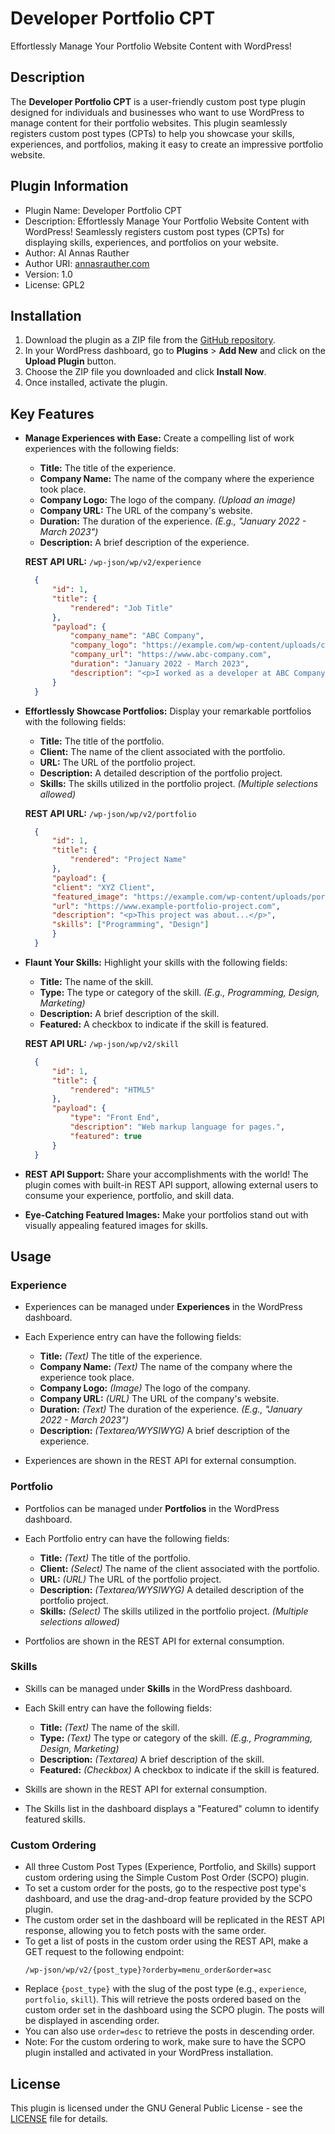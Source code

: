 # Developer Portfolio CPT

Effortlessly Manage Your Portfolio Website Content with WordPress!

## Description

The **Developer Portfolio CPT** is a user-friendly custom post type plugin designed for individuals and businesses who want to use WordPress to manage content for their portfolio websites. This plugin seamlessly registers custom post types (CPTs) to help you showcase your skills, experiences, and portfolios, making it easy to create an impressive portfolio website.

## Plugin Information

- Plugin Name: Developer Portfolio CPT
- Description: Effortlessly Manage Your Portfolio Website Content with WordPress! Seamlessly registers custom post types (CPTs) for displaying skills, experiences, and portfolios on your website.
- Author: Al Annas Rauther
- Author URI: [annasrauther.com](https://annasrauther.com)
- Version: 1.0
- License: GPL2

## Installation

1. Download the plugin as a ZIP file from the [GitHub repository](https://github.com/annasrauther/developer-portfolio-cpt-plugin).
2. In your WordPress dashboard, go to **Plugins** > **Add New** and click on the **Upload Plugin** button.
3. Choose the ZIP file you downloaded and click **Install Now**.
4. Once installed, activate the plugin.

## Key Features

- **Manage Experiences with Ease:** Create a compelling list of work experiences with the following fields:

  - **Title:** The title of the experience.
  - **Company Name:** The name of the company where the experience took place.
  - **Company Logo:** The logo of the company. *(Upload an image)*
  - **Company URL:** The URL of the company's website.
  - **Duration:** The duration of the experience. *(E.g., "January 2022 - March 2023")*
  - **Description:** A brief description of the experience.

  **REST API URL:** `/wp-json/wp/v2/experience`
  ```json
    {
        "id": 1,
        "title": {
            "rendered": "Job Title"
        },
        "payload": {
            "company_name": "ABC Company",
            "company_logo": "https://example.com/wp-content/uploads/company_logo.png",
            "company_url": "https://www.abc-company.com",
            "duration": "January 2022 - March 2023",
            "description": "<p>I worked as a developer at ABC Company...</p>"
        }
    }
  ```

- **Effortlessly Showcase Portfolios:** Display your remarkable portfolios with the following fields:

  - **Title:** The title of the portfolio.
  - **Client:** The name of the client associated with the portfolio.
  - **URL:** The URL of the portfolio project.
  - **Description:** A detailed description of the portfolio project.
  - **Skills:** The skills utilized in the portfolio project. *(Multiple selections allowed)*

  **REST API URL:** `/wp-json/wp/v2/portfolio`
  ```json
    {
        "id": 1,
        "title": {
            "rendered": "Project Name"
        },
        "payload": {
        "client": "XYZ Client",
        "featured_image": "https://example.com/wp-content/uploads/portfolio_project_featured_image.jpg",
        "url": "https://www.example-portfolio-project.com",
        "description": "<p>This project was about...</p>",
        "skills": ["Programming", "Design"]
        }
    }
  ```

- **Flaunt Your Skills:** Highlight your skills with the following fields:

  - **Title:** The name of the skill.
  - **Type:** The type or category of the skill. *(E.g., Programming, Design, Marketing)*
  - **Description:** A brief description of the skill.
  - **Featured:** A checkbox to indicate if the skill is featured.

  **REST API URL:** `/wp-json/wp/v2/skill`
  ```json
    {
        "id": 1,
        "title": {
            "rendered": "HTML5"
        },
        "payload": {
            "type": "Front End",
            "description": "Web markup language for pages.",
            "featured": true
        }
    }
  ```

- **REST API Support:** Share your accomplishments with the world! The plugin comes with built-in REST API support, allowing external users to consume your experience, portfolio, and skill data.

- **Eye-Catching Featured Images:** Make your portfolios stand out with visually appealing featured images for skills.

## Usage

### Experience

- Experiences can be managed under **Experiences** in the WordPress dashboard.
- Each Experience entry can have the following fields:

  - **Title:** *(Text)* The title of the experience.
  - **Company Name:** *(Text)* The name of the company where the experience took place.
  - **Company Logo:** *(Image)* The logo of the company.
  - **Company URL:** *(URL)* The URL of the company's website.
  - **Duration:** *(Text)* The duration of the experience. *(E.g., "January 2022 - March 2023")*
  - **Description:** *(Textarea/WYSIWYG)* A brief description of the experience.

- Experiences are shown in the REST API for external consumption.

### Portfolio

- Portfolios can be managed under **Portfolios** in the WordPress dashboard.
- Each Portfolio entry can have the following fields:

  - **Title:** *(Text)* The title of the portfolio.
  - **Client:** *(Select)* The name of the client associated with the portfolio.
  - **URL:** *(URL)* The URL of the portfolio project.
  - **Description:** *(Textarea/WYSIWYG)* A detailed description of the portfolio project.
  - **Skills:** *(Select)* The skills utilized in the portfolio project. *(Multiple selections allowed)*

- Portfolios are shown in the REST API for external consumption.

### Skills

- Skills can be managed under **Skills** in the WordPress dashboard.
- Each Skill entry can have the following fields:

  - **Title:** *(Text)* The name of the skill.
  - **Type:** *(Text)* The type or category of the skill. *(E.g., Programming, Design, Marketing)*
  - **Description:** *(Textarea)* A brief description of the skill.
  - **Featured:** *(Checkbox)* A checkbox to indicate if the skill is featured.

- Skills are shown in the REST API for external consumption.
- The Skills list in the dashboard displays a "Featured" column to identify featured skills.

### Custom Ordering

- All three Custom Post Types (Experience, Portfolio, and Skills) support custom ordering using the Simple Custom Post Order (SCPO) plugin.
- To set a custom order for the posts, go to the respective post type's dashboard, and use the drag-and-drop feature provided by the SCPO plugin.
- The custom order set in the dashboard will be replicated in the REST API response, allowing you to fetch posts with the same order.
- To get a list of posts in the custom order using the REST API, make a GET request to the following endpoint:
  ```
  /wp-json/wp/v2/{post_type}?orderby=menu_order&order=asc
  ```
- Replace `{post_type}` with the slug of the post type (e.g., `experience`, `portfolio`, `skill`). This will retrieve the posts ordered based on the custom order set in the dashboard using the SCPO plugin. The posts will be displayed in ascending order.
- You can also use `order=desc` to retrieve the posts in descending order.
- Note: For the custom ordering to work, make sure to have the SCPO plugin installed and activated in your WordPress installation.

## License

This plugin is licensed under the GNU General Public License - see the [LICENSE](LICENSE) file for details.
